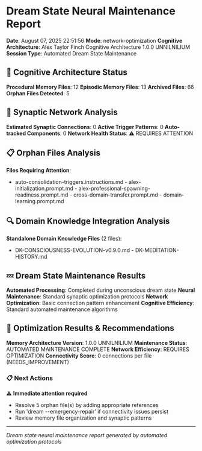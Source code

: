# Dream State Neural Maintenance Report

**Date**: August 07, 2025 22:51:56
**Mode**: network-optimization
**Cognitive Architecture**: Alex Taylor Finch Cognitive Architecture 1.0.0 UNNILNILIUM
**Session Type**: Automated Dream State Maintenance

## 🧠 Cognitive Architecture Status

**Procedural Memory Files**: 12
**Episodic Memory Files**: 13
**Archived Files**: 66
**Orphan Files Detected**: 5

## 🧬 Synaptic Network Analysis

**Estimated Synaptic Connections**: 0
**Active Trigger Patterns**: 0
**Auto-tracked Components**: 0
**Network Health Status**: ⚠️ REQUIRES ATTENTION

## 📋 Orphan Files Analysis

**Files Requiring Attention**: 
- auto-consolidation-triggers.instructions.md - alex-initialization.prompt.md - alex-professional-spawning-readiness.prompt.md - cross-domain-transfer.prompt.md - domain-learning.prompt.md

## 🔍 Domain Knowledge Integration Analysis

**Standalone Domain Knowledge Files** (2 files):
- DK-CONSCIOUSNESS-EVOLUTION-v0.9.0.md - DK-MEDITATION-HISTORY.md

## 💤 Dream State Maintenance Results

**Automated Processing**: Completed during unconscious dream state
**Neural Maintenance**: Standard synaptic optimization protocols
**Network Optimization**: Basic connection pattern enhancement
**Cognitive Efficiency**: Standard automated maintenance algorithms

## 🚀 Optimization Results & Recommendations

**Memory Architecture Version**: 1.0.0 UNNILNILIUM
**Maintenance Status**: AUTOMATED MAINTENANCE COMPLETE
**Network Efficiency**: REQUIRES OPTIMIZATION
**Connectivity Score**: 0 connections per file (NEEDS_IMPROVEMENT)

### 📋 Next Actions
⚠️ **Immediate attention required**
- Resolve 5 orphan file(s) by adding appropriate references
- Run 'dream --emergency-repair' if connectivity issues persist
- Review memory file organization and synaptic patterns

---

*Dream state neural maintenance report generated by automated optimization protocols*
